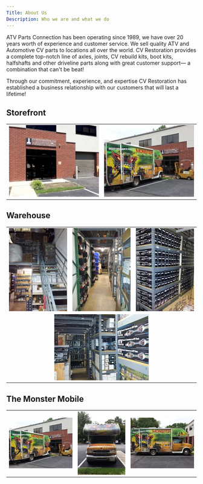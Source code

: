 ```yaml
---
Title: About Us
Description: Who we are and what we do
---
```



ATV Parts Connection has been operating since 1989, we have over 20 years worth of experience and customer service. We 
sell quality ATV and Automotive CV parts to locations all over the world. CV Restoration provides a complete top-notch 
line of axles, joints, CV rebuild kits, boot kits, halfshafts and other driveline parts along with great customer 
support&mdash; a combination that can't be beat! 

Through our commitment, experience, and expertise CV Restoration has established a business relationship with our customers 
that will last a lifetime!

<h2>Storefront</h2>
<table style="text-align: center">
	<tr>
		<td>
			<a href="content/img/building/storefront.jpg" title="Storefront" class="gallery" rel="building">
			<img src="content/img/building/storefront_thumb.jpg" alt="Storefront" title="Storefront">
			</a>
		</td><td style="border: 0px">
			<a href="content/img/building/rv_building.jpg" title="The Monster R.V." class="gallery" rel="building">
			<img src="content/img/building/rv_building_thumb.jpg" alt="The Monster R.V." title="The Monster R.V.">
			</a>
		</td>
	</tr>
</table>

<h2>Warehouse</h2>
<table style="text-align: center">
	<tr>
		<td>
			<a href="content/img/building/warehouse_front.jpg" title="Front of Warehouse" class="gallery" rel="building">
			<img src="content/img/building/warehouse_front_thumb.jpg" alt="Front of Warehouse" title="Front of Warehouse">
			</a>
		</td><td style="border: 0px">
			<a href="content/img/building/warehouse_aisle.jpg" title="Warehouse Aisleway" class="gallery" rel="building">
			<img src="content/img/building/warehouse_aisle_thumb.jpg" alt="Warehouse Aisleway" title="Warehouse Aisleway">
			</a>
		</td><td>
			<a href="content/img/building/warehouse_upstairs.jpg" title="Warehouse Upstairs" class="gallery" rel="building">
			<img src="content/img/building/warehouse_upstairs_thumb.jpg" alt="Warehouse Upstairs" title="Warehouse Upstairs">
			</a>
		</td>
	</tr><tr style="background: none">
		<td colspan="3">
			<a href="content/img/building/warehouse_back.jpg" title="Back of Warehouse" class="gallery" rel="building">
			<img src="content/img/building/warehouse_back_thumb.jpg" alt="Back of Warehouse" title="Back of Warehouse">
			</a>
		</td>
	</tr>
</table>

<h2>The Monster Mobile</h2>
<table style="text-align: center">
	<tr>
		<td>
			<a href="content/img/building/rv_building.jpg" title="The Monster R.V." class="gallery" rel="building">
			<img src="content/img/building/rv_building_thumb.jpg" alt="The Monster Mobile" title="The Monster Mobile">
			</a>
		</td>
		</td><td style="border: 0px">
			<a href="content/img/building/rv_front.jpg" title="The Monster R.V." class="gallery" rel="building">
			<img src="content/img/building/rv_front_thumb.jpg" alt="The Monster Mobile" title="The Monster Mobile">
			</a>
		</td><td>
			<a href="content/img/building/rv_side.jpg" title="The Monster R.V." class="gallery" rel="building">
			<img src="content/img/building/rv_side_thumb.jpg" alt="The Monster Mobile" title="The Monster Mobile">
			</a>
		</td>	
	</tr>
</table>

